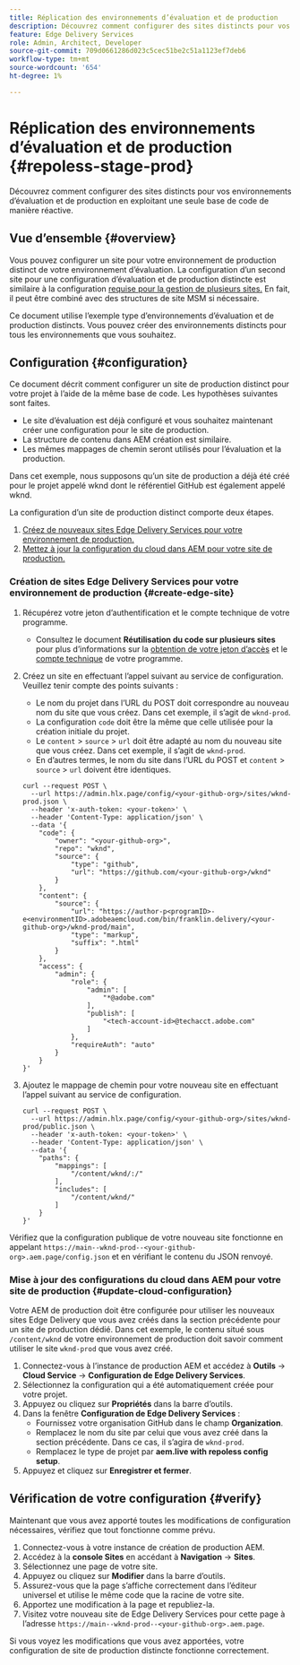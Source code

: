 ```yaml
---
title: Réplication des environnements d’évaluation et de production
description: Découvrez comment configurer des sites distincts pour vos environnements d’évaluation et de production en exploitant une seule base de code de manière réactive.
feature: Edge Delivery Services
role: Admin, Architect, Developer
source-git-commit: 709d0661286d023c5cec51be2c51a1123ef7deb6
workflow-type: tm+mt
source-wordcount: '654'
ht-degree: 1%

---
```



# Réplication des environnements d’évaluation et de production {#repoless-stage-prod}

Découvrez comment configurer des sites distincts pour vos environnements d’évaluation et de production en exploitant une seule base de code de manière réactive.

## Vue d’ensemble {#overview}

Vous pouvez configurer un site pour votre environnement de production distinct de votre environnement d’évaluation. La configuration d’un second site pour une configuration d’évaluation et de production distincte est similaire à la configuration [requise pour la gestion de plusieurs sites.](/help/edge/wysiwyg-authoring/repoless-msm.md) En fait, il peut être combiné avec des structures de site MSM si nécessaire.

Ce document utilise l’exemple type d’environnements d’évaluation et de production distincts. Vous pouvez créer des environnements distincts pour tous les environnements que vous souhaitez.

## Configuration {#configuration}

Ce document décrit comment configurer un site de production distinct pour votre projet à l’aide de la même base de code. Les hypothèses suivantes sont faites.

* Le site d’évaluation est déjà configuré et vous souhaitez maintenant créer une configuration pour le site de production.
* La structure de contenu dans AEM création est similaire.
* Les mêmes mappages de chemin seront utilisés pour l’évaluation et la production.

Dans cet exemple, nous supposons qu’un site de production a déjà été créé pour le projet appelé wknd dont le référentiel GitHub est également appelé wknd.

La configuration d’un site de production distinct comporte deux étapes.

1. [Créez de nouveaux sites Edge Delivery Services pour votre environnement de production.](#create-edge-site)
1. [Mettez à jour la configuration du cloud dans AEM pour votre site de production.](#update-cloud-configuration)

### Création de sites Edge Delivery Services pour votre environnement de production {#create-edge-site}

1. Récupérez votre jeton d’authentification et le compte technique de votre programme.
   * Consultez le document **Réutilisation du code sur plusieurs sites** pour plus d’informations sur la [obtention de votre jeton d’accès](/help/edge/wysiwyg-authoring/repoless.md#access-token) et le [compte technique](/help/edge/wysiwyg-authoring/repoless.md#access-control) de votre programme.
1. Créez un site en effectuant l’appel suivant au service de configuration. Veuillez tenir compte des points suivants :
   * Le nom du projet dans l’URL du POST doit correspondre au nouveau nom du site que vous créez. Dans cet exemple, il s’agit de `wknd-prod`.
   * La configuration `code` doit être la même que celle utilisée pour la création initiale du projet.
   * Le `content` > `source` > `url` doit être adapté au nom du nouveau site que vous créez. Dans cet exemple, il s’agit de `wknd-prod`.
   * En d’autres termes, le nom du site dans l’URL du POST et `content` > `source` > `url` doivent être identiques.

   ```text
   curl --request POST \
     --url https://admin.hlx.page/config/<your-github-org>/sites/wknd-prod.json \
     --header 'x-auth-token: <your-token>' \
     --header 'Content-Type: application/json' \
     --data '{
       "code": {
           "owner": "<your-github-org>",
           "repo": "wknd",
           "source": {
               "type": "github",
               "url": "https://github.com/<your-github-org>/wknd"
           }
       },
       "content": {
           "source": {
               "url": "https://author-p<programID>-e<environmentID>.adobeaemcloud.com/bin/franklin.delivery/<your-github-org>/wknd-prod/main",
               "type": "markup",
               "suffix": ".html"
           }
       },
       "access": {
           "admin": {
               "role": {
                   "admin": [
                       "*@adobe.com"
                   ],
                   "publish": [
                       "<tech-account-id>@techacct.adobe.com"
                   ]
               },
               "requireAuth": "auto"
           }
       }
   }'
   ```

1. Ajoutez le mappage de chemin pour votre nouveau site en effectuant l’appel suivant au service de configuration.

   ```text
   curl --request POST \
     --url https://admin.hlx.page/config/<your-github-org>/sites/wknd-prod/public.json \
     --header 'x-auth-token: <your-token>' \
     --header 'Content-Type: application/json' \
     --data '{
       "paths": {
           "mappings": [
               "/content/wknd/:/"
           ],
           "includes": [
               "/content/wknd/"
           ]
       }
   }'
   ```

Vérifiez que la configuration publique de votre nouveau site fonctionne en appelant `https://main--wknd-prod--<your-github-org>.aem.page/config.json` et en vérifiant le contenu du JSON renvoyé.

### Mise à jour des configurations du cloud dans AEM pour votre site de production {#update-cloud-configuration}

Votre AEM de production doit être configurée pour utiliser les nouveaux sites Edge Delivery que vous avez créés dans la section précédente pour un site de production dédié. Dans cet exemple, le contenu situé sous `/content/wknd` de votre environnement de production doit savoir comment utiliser le site `wknd-prod` que vous avez créé.

1. Connectez-vous à l’instance de production AEM et accédez à **Outils** -> **Cloud Service** -> **Configuration de Edge Delivery Services**.
1. Sélectionnez la configuration qui a été automatiquement créée pour votre projet.
1. Appuyez ou cliquez sur **Propriétés** dans la barre d’outils.
1. Dans la fenêtre **Configuration de Edge Delivery Services** :
   * Fournissez votre organisation GitHub dans le champ **Organization**.
   * Remplacez le nom du site par celui que vous avez créé dans la section précédente. Dans ce cas, il s’agira de `wknd-prod`.
   * Remplacez le type de projet par **aem.live with repoless config setup**.
1. Appuyez et cliquez sur **Enregistrer et fermer**.

## Vérification de votre configuration {#verify}

Maintenant que vous avez apporté toutes les modifications de configuration nécessaires, vérifiez que tout fonctionne comme prévu.

1. Connectez-vous à votre instance de création de production AEM.
1. Accédez à la **console Sites** en accédant à **Navigation** -> **Sites**.
1. Sélectionnez une page de votre site.
1. Appuyez ou cliquez sur **Modifier** dans la barre d’outils.
1. Assurez-vous que la page s’affiche correctement dans l’éditeur universel et utilise le même code que la racine de votre site.
1. Apportez une modification à la page et republiez-la.
1. Visitez votre nouveau site de Edge Delivery Services pour cette page à l’adresse `https://main--wknd-prod--<your-github-org>.aem.page`.

Si vous voyez les modifications que vous avez apportées, votre configuration de site de production distincte fonctionne correctement.
